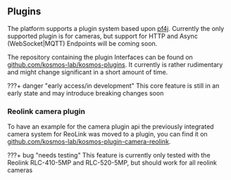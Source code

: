 ## Plugins

The platform supports a plugin system based upon [pf4j](https://github.com/pf4j/pf4j).
Currently the only supported plugin is for cameras, but support for HTTP and Async (WebSocket|MQTT) Endpoints will be coming soon.

The repository containing the plugin Interfaces can be found on [github.com/kosmos-lab/kosmos-plugins](https://github.com/kosmos-lab/kosmos-plugins).
It currently is rather rudimentary and might change significant in a short amount of time.

???+ danger "early access/in development"
    This core feature is still in an early state and may introduce breaking changes soon

### Reolink camera plugin

To have an example for the camera plugin api the previously integrated camera system for ReoLink was moved to a plugin, you can find it on [github.com/kosmos-lab/kosmos-plugin-camera-reolink](https://github.com/kosmos-lab/kosmos-plugin-camera-reolink).

???+ bug "needs testing"
    This feature is currently only tested with the Reolink RLC-410-5MP and RLC-520-5MP, but should work for all reolink cameras
